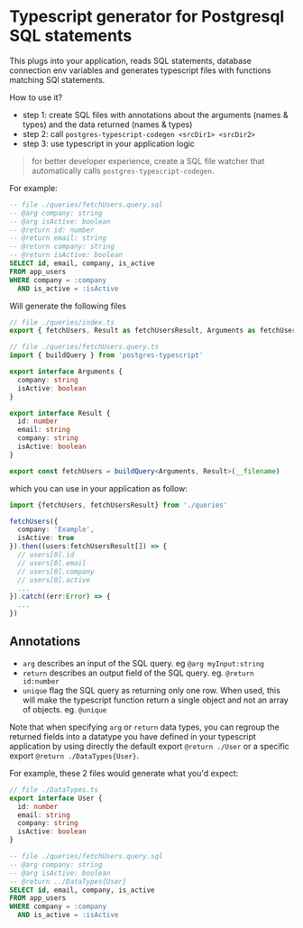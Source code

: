 # Typescript generator for Postgresql SQL statements

This plugs into your application, reads SQL statements, database connection env variables and generates typescript files with functions matching SQl statements.

How to use it?
- step 1: create SQL files with annotations about the arguments (names & types) and the data returned (names & types)
- step 2: call `postgres-typescript-codegen <srcDir1> <srcDir2>`
- step 3: use typescript in your application logic

> for better developer experience, create a SQL file watcher that automatically calls `postgres-typescript-codegen`.

For example:


```sql
-- file ./queries/fetchUsers.query.sql
-- @arg company: string
-- @arg isActive: boolean
-- @return id: number
-- @return email: string
-- @return company: string
-- @return isActive: boolean
SELECT id, email, company, is_active 
FROM app_users 
WHERE company = :company  
  AND is_active = :isActive
```

Will generate the following files

```ts
// file ./queries/index.ts
export { fetchUsers, Result as fetchUsersResult, Arguments as fetchUsersArgs } from './fetchUsers.query'
```

```ts
// file ./queries/fetchUsers.query.ts
import { buildQuery } from 'postgres-typescript'

export interface Arguments {
  company: string
  isActive: boolean
}

export interface Result {
  id: number
  email: string
  company: string
  isActive: boolean
}

export const fetchUsers = buildQuery<Arguments, Result>(__filename)
```

which you can use in your application as follow:
```ts
import {fetchUsers, fetchUsersResult} from './queries'

fetchUsers({
  company: 'Example',
  isActive: true
}).then((users:fetchUsersResult[]) => {
  // users[0].id
  // users[0].email
  // users[0].company
  // users[0].active
  ...
}).catch((err:Error) => {
  ...
})
```


## Annotations

- `arg` describes an input of the SQL query. eg `@arg myInput:string`
- `return` describes an output field of the SQL query. eg. `@return id:number`
- `unique` flag the SQL query as returning only one row. When used, this will make the typescript function return a single object and not an array of objects. eg. `@unique`


Note that when specifying `arg` or `return` data types, you can regroup the returned fields into a datatype you have defined in your typescript application by using directly the default export `@return ./User` or a specific export `@return ./DataTypes{User}`.

For example, these 2 files would generate what you'd expect:

```ts
// file ./DataTypes.ts
export interface User {
  id: number
  email: string
  company: string
  isActive: boolean
}
```

```sql
-- file ./queries/fetchUsers.query.sql
-- @arg company: string
-- @arg isActive: boolean
-- @return ../DataTypes{User}
SELECT id, email, company, is_active 
FROM app_users 
WHERE company = :company  
  AND is_active = :isActive
```
